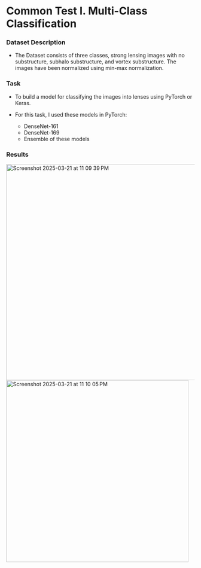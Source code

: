 # Common Test I. Multi-Class Classification

### Dataset Description

- The Dataset consists of three classes, strong lensing images with no substructure, subhalo substructure, and vortex substructure. The images have been normalized using min-max normalization.

### Task

- To build a model for classifying the images into lenses using PyTorch or Keras.


- For this task, I used these models in PyTorch:
  * DenseNet-161
  * DenseNet-169
  * Ensemble of these models 

### Results

<img width="578" alt="Screenshot 2025-03-21 at 11 09 39 PM" src="https://github.com/user-attachments/assets/d3957b50-bdf4-449b-83bf-1a6ee8543af6" />


<img width="487" alt="Screenshot 2025-03-21 at 11 10 05 PM" src="https://github.com/user-attachments/assets/06b86e41-ea3c-41db-a442-2b47af1b69e2" />
